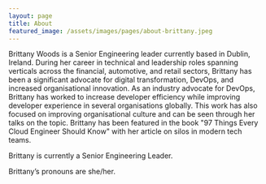 ```yaml
---
layout: page
title: About
featured_image: /assets/images/pages/about-brittany.jpeg
---
```


Brittany Woods is a Senior Engineering leader currently based in Dublin, Ireland. During her career in technical and leadership roles spanning verticals across the financial, automotive, and retail sectors, Brittany has been a significant advocate for digital transformation, DevOps, and increased organisational innovation. As an industry advocate for DevOps, Brittany has worked to increase developer efficiency while improving developer experience in several organisations globally. This work has also focused on improving organisational culture and can be seen through her talks on the topic. Brittany has been featured in the book "97 Things Every Cloud Engineer Should Know" with her article on silos in modern tech teams.
 
Brittany is currently a Senior Engineering Leader.

Brittany’s pronouns are she/her. 

